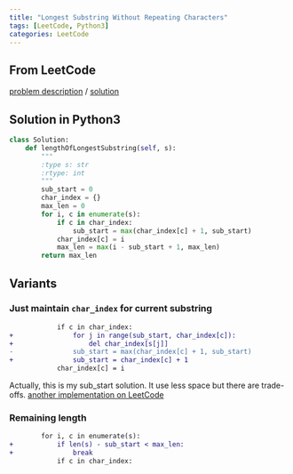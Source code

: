 ```yaml
---
title: "Longest Substring Without Repeating Characters"
tags: [LeetCode, Python3]
categories: LeetCode
---
```


## From LeetCode
[problem description](https://leetcode.com/problems/longest-substring-without-repeating-characters/description/)
/
[solution](https://leetcode.com/problems/longest-substring-without-repeating-characters/solution/#approach-3-sliding-window-optimized)

## Solution in Python3
```python
class Solution:
    def lengthOfLongestSubstring(self, s):
        """
        :type s: str
        :rtype: int
        """
        sub_start = 0
        char_index = {}
        max_len = 0
        for i, c in enumerate(s):
            if c in char_index:
                sub_start = max(char_index[c] + 1, sub_start)
            char_index[c] = i
            max_len = max(i - sub_start + 1, max_len)
        return max_len
```

## Variants

### Just maintain `char_index` for current substring
```diff
            if c in char_index:
+               for j in range(sub_start, char_index[c]):
+                   del char_index[s[j]]
-               sub_start = max(char_index[c] + 1, sub_start)
+               sub_start = char_index[c] + 1
            char_index[c] = i            
```
Actually, this is my sub_start solution. It use less space but there are trade-offs. [another implementation on LeetCode](https://leetcode.com/problems/longest-substring-without-repeating-characters/solution/#approach-2-sliding-window)

### Remaining length
```diff
        for i, c in enumerate(s):
+           if len(s) - sub_start < max_len: 
+               break
            if c in char_index:
```